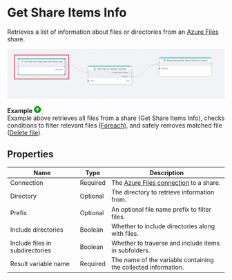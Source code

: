 # Get Share Items Info

Retrieves a list of information about files or directories from an [Azure Files](https://learn.microsoft.com/en-us/azure/storage/files/storage-files-introduction) share.

![img](../../../../images/flow/Get-share-items-info.png)

**Example** ![img](../../../../images/strz.jpg)  
Example above retrieves all files from a share (Get Share Items Info), checks conditions to filter relevant files ([Foreach](../built-in/foreach.md)), and safely removes matched file ([Delete file](delete-file.md)).


## Properties

| Name                           | Type      | Description |
|--------------------------------|-----------|-------------|
| Connection                     | Required  | The [Azure Files connection](./connecting-to-azure-files.md) to a share. |
| Directory                      | Optional  | The directory to retrieve information from. |
| Prefix                         | Optional  | An optional file name prefix to filter files. |
| Include directories            | Boolean   | Whether to include directories along with files. |
| Include files in subdirectories | Boolean   | Whether to traverse and include items in subfolders. |
| Result variable name           | Required  | The name of the variable containing the collected information. |
